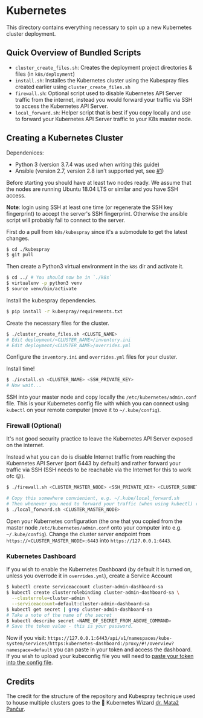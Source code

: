 # Kubernetes
This directory contains everything necessary to spin up a new Kubernetes cluster deployment.

## Quick Overview of Bundled Scripts
- `cluster_create_files.sh`: Creates the deployment project directories & files (in `k8s/deployment`)
- `install.sh`: Installes the Kubernetes cluster using the Kubespray files created earlier using `cluster_create_files.sh`
- `firewall.sh`: Optional script used to disable Kubernetes API Server traffic from the internet, instead you would forward your traffic via SSH to access the Kubernetes API Server.
- `local_forward.sh`: Helper script that is best if you copy locally and use to forward your Kubernetes API Server traffic to your K8s master node.

## Creating a Kubernetes Cluster
Dependenices:
- Python 3 (version 3.7.4 was used when writing this guide)
- Ansible (version 2.7, version 2.8 isn't supported yet, see [#1](https://github.com/planet-lia/infrastructure/issues/1))

Before starting you should have at least two nodes ready.
We assume that the nodes are running Ubuntu 18.04 LTS or similar and you have SSH access.

**Note**: login using SSH at least one time (or regenerate the SSH key fingerprint) to accept the server's SSH fingerprint.
Otherwise the ansible script will probably fail to connect to the server.  

First do a pull from `k8s/kubespray` since it's a submodule to get the latest changes.
```bash
$ cd ./kubespray
$ git pull
```

Then create a Python3 virtual environment in the `k8s` dir and activate it.
```bash
$ cd ../ # You should now be in `./k8s`
$ virtualenv -p python3 venv
$ source venv/bin/activate
```

Install the kubespray dependencies.
```bash
$ pip install -r kubespray/requirements.txt
```

Create the necessary files for the cluster.
```bash
$ ./cluster_create_files.sh <CLUSTE_NAME>
# Edit deployment/<CLUSTER_NAME>/inventory.ini
# Edit deployment/<CLUSTER_NAME>/overrides.yml
```
Configure the `inventory.ini` and `overrides.yml` files for your cluster.

Install time!
```bash
$ ./install.sh <CLUSTER_NAME> <SSH_PRIVATE_KEY>
# Now wait...
```

SSH into your master node and copy locally the `/etc/kubernetes/admin.conf` file.
This is your Kubernetes config file with which you can connect using `kubectl` on your remote computer (move it to `~/.kube/config`).

### Firewall (Optional)
It's not good security practice to leave the Kubernetes API Server exposed on the internet.

Instead what you can do is disable Internet traffic from reaching the Kubernetes API Server (port 6443 by default) and rather forward your traffic via SSH (SSH needs to be reachable via the Internet for this to work ofc :stuck_out_tongue:).
```bash
$ ./firewall.sh <CLUSTER_MASTER_NODE> <SSH_PRIVATE_KEY> <CLUSTER_SUBNET_CIDR>

# Copy this somewhere convienient, e.g. ~/.kube/local_forward.sh
# Then whenever you need to forward your traffic (when using kubectl) run
$ ./local_forward.sh <CLUSTER_MASTER_NODE>
```

Open your Kubernetes configuration (the one that you copied from the master node `/etc/kubernetes/admin.conf` onto your computer into e.g. `~/.kube/config`).
Change the cluster server endpoint from `https://<CLUSTER_MASTER_NODE>:6443` into `https://127.0.0.1:6443`.

### Kubernetes Dashboard
If you wish to enable the Kubernetes Dashboard (by default it is turned on, unless you overrode it in `overrides.yml`), create a Service Account
```bash
$ kubectl create serviceaccount cluster-admin-dashboard-sa
$ kubectl create clusterrolebinding cluster-admin-dashboard-sa \
  --clusterrole=cluster-admin \
  --serviceaccount=default:cluster-admin-dashboard-sa
$ kubectl get secret | grep cluster-admin-dashboard-sa
# Take a note of the name of the secret
$ kubectl describe secret <NAME_OF_SECRET_FROM_ABOVE_COMMAND>
# Save the token value - this is your password.
```
Now if you visit: `https://127.0.0.1:6443/api/v1/namespaces/kube-system/services/https:kubernetes-dashboard:/proxy/#!/overview?namespace=default` you can paste in your token and access the dashboard.
If you wish to upload your kubeconfig file you will need to [paste your token into the config file](https://stackoverflow.com/a/51446875).

## Credits
The credit for the structure of the repository and Kubespray technique used to house multiple clusters goes to the :crown: Kubernetes Wizard [dr. Mataž Pančur](https://fri.uni-lj.si/en/employees/matjaz-pancur). 